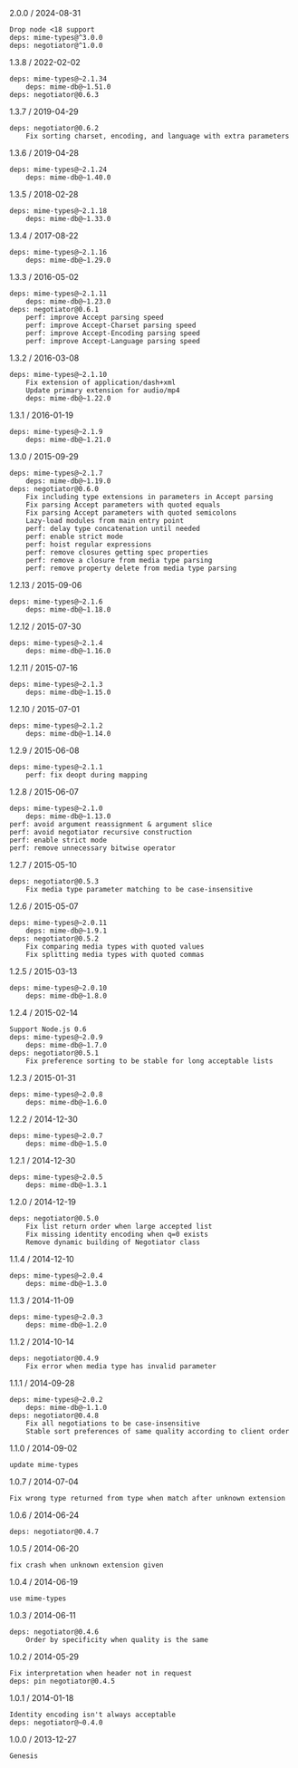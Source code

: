 2.0.0 / 2024-08-31

    Drop node <18 support
    deps: mime-types@^3.0.0
    deps: negotiator@^1.0.0

1.3.8 / 2022-02-02

    deps: mime-types@~2.1.34
        deps: mime-db@~1.51.0
    deps: negotiator@0.6.3

1.3.7 / 2019-04-29

    deps: negotiator@0.6.2
        Fix sorting charset, encoding, and language with extra parameters

1.3.6 / 2019-04-28

    deps: mime-types@~2.1.24
        deps: mime-db@~1.40.0

1.3.5 / 2018-02-28

    deps: mime-types@~2.1.18
        deps: mime-db@~1.33.0

1.3.4 / 2017-08-22

    deps: mime-types@~2.1.16
        deps: mime-db@~1.29.0

1.3.3 / 2016-05-02

    deps: mime-types@~2.1.11
        deps: mime-db@~1.23.0
    deps: negotiator@0.6.1
        perf: improve Accept parsing speed
        perf: improve Accept-Charset parsing speed
        perf: improve Accept-Encoding parsing speed
        perf: improve Accept-Language parsing speed

1.3.2 / 2016-03-08

    deps: mime-types@~2.1.10
        Fix extension of application/dash+xml
        Update primary extension for audio/mp4
        deps: mime-db@~1.22.0

1.3.1 / 2016-01-19

    deps: mime-types@~2.1.9
        deps: mime-db@~1.21.0

1.3.0 / 2015-09-29

    deps: mime-types@~2.1.7
        deps: mime-db@~1.19.0
    deps: negotiator@0.6.0
        Fix including type extensions in parameters in Accept parsing
        Fix parsing Accept parameters with quoted equals
        Fix parsing Accept parameters with quoted semicolons
        Lazy-load modules from main entry point
        perf: delay type concatenation until needed
        perf: enable strict mode
        perf: hoist regular expressions
        perf: remove closures getting spec properties
        perf: remove a closure from media type parsing
        perf: remove property delete from media type parsing

1.2.13 / 2015-09-06

    deps: mime-types@~2.1.6
        deps: mime-db@~1.18.0

1.2.12 / 2015-07-30

    deps: mime-types@~2.1.4
        deps: mime-db@~1.16.0

1.2.11 / 2015-07-16

    deps: mime-types@~2.1.3
        deps: mime-db@~1.15.0

1.2.10 / 2015-07-01

    deps: mime-types@~2.1.2
        deps: mime-db@~1.14.0

1.2.9 / 2015-06-08

    deps: mime-types@~2.1.1
        perf: fix deopt during mapping

1.2.8 / 2015-06-07

    deps: mime-types@~2.1.0
        deps: mime-db@~1.13.0
    perf: avoid argument reassignment & argument slice
    perf: avoid negotiator recursive construction
    perf: enable strict mode
    perf: remove unnecessary bitwise operator

1.2.7 / 2015-05-10

    deps: negotiator@0.5.3
        Fix media type parameter matching to be case-insensitive

1.2.6 / 2015-05-07

    deps: mime-types@~2.0.11
        deps: mime-db@~1.9.1
    deps: negotiator@0.5.2
        Fix comparing media types with quoted values
        Fix splitting media types with quoted commas

1.2.5 / 2015-03-13

    deps: mime-types@~2.0.10
        deps: mime-db@~1.8.0

1.2.4 / 2015-02-14

    Support Node.js 0.6
    deps: mime-types@~2.0.9
        deps: mime-db@~1.7.0
    deps: negotiator@0.5.1
        Fix preference sorting to be stable for long acceptable lists

1.2.3 / 2015-01-31

    deps: mime-types@~2.0.8
        deps: mime-db@~1.6.0

1.2.2 / 2014-12-30

    deps: mime-types@~2.0.7
        deps: mime-db@~1.5.0

1.2.1 / 2014-12-30

    deps: mime-types@~2.0.5
        deps: mime-db@~1.3.1

1.2.0 / 2014-12-19

    deps: negotiator@0.5.0
        Fix list return order when large accepted list
        Fix missing identity encoding when q=0 exists
        Remove dynamic building of Negotiator class

1.1.4 / 2014-12-10

    deps: mime-types@~2.0.4
        deps: mime-db@~1.3.0

1.1.3 / 2014-11-09

    deps: mime-types@~2.0.3
        deps: mime-db@~1.2.0

1.1.2 / 2014-10-14

    deps: negotiator@0.4.9
        Fix error when media type has invalid parameter

1.1.1 / 2014-09-28

    deps: mime-types@~2.0.2
        deps: mime-db@~1.1.0
    deps: negotiator@0.4.8
        Fix all negotiations to be case-insensitive
        Stable sort preferences of same quality according to client order

1.1.0 / 2014-09-02

    update mime-types

1.0.7 / 2014-07-04

    Fix wrong type returned from type when match after unknown extension

1.0.6 / 2014-06-24

    deps: negotiator@0.4.7

1.0.5 / 2014-06-20

    fix crash when unknown extension given

1.0.4 / 2014-06-19

    use mime-types

1.0.3 / 2014-06-11

    deps: negotiator@0.4.6
        Order by specificity when quality is the same

1.0.2 / 2014-05-29

    Fix interpretation when header not in request
    deps: pin negotiator@0.4.5

1.0.1 / 2014-01-18

    Identity encoding isn't always acceptable
    deps: negotiator@~0.4.0

1.0.0 / 2013-12-27

    Genesis
